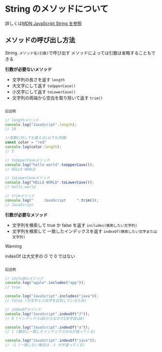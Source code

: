 # String のメソッドについて

詳しくは[MDN JavaScript String を参照](https://developer.mozilla.org/ja/docs/Web/JavaScript/Reference/Global_Objects/String)

## メソッドの呼び出し方法

String`.メソッド名(引数)`で呼び出す
メソッドによっては引数は省略することもできる

**引数が必要ないメソッド**

- 文字列の長さを返す `length`
- 大文字にして返す `toUpperCase()`
- 小文字にして返す `toLowerCase()`
- 文字列の両端から空白を取り除いて返す `trim()`

```JavaScript

記述例

// lengthメソッド
console.log("JavaScript".length);
// 10

//変数に対しても使える(以下も同様)
const color = "red"
console.log(color.length);
// 3

// toUpperCaseメソッド
console.log("hello world".toUpperCase());
// HELLO WORLD

// toLowerCaseメソッド
console.log("HELLO WORLD".toLowerCase());
// hello world

// trimメソッド
console.log("     JavaScript     ".trim());
// JavaScript

```

**引数が必要なメソッド**

- 文字列を検索して true か false を返す
  `includes(検索したい文字列)`
- 文字列を検索して 一致したインデックスを返す
  `indexOf(検索したい文字または文字列)`

> [!WARNING]
> indexOf は大文字の O で 0 ではない

```JavaScript

記述例

// includesメソッド
console.log("apple".includes("app"));
// true

console.log("JavaScript".includes("java"));
// false (大文字と小文字を区別しているため)

// indexOfメソッド
console.log("JavaScript".indexOf("J"));
// 0 (インデックスは0からなので1文字目は0)

console.log("JavaScript".indexOf("a"));
// 1 (最初に一致したインデックスのみが返ってくる)

console.log("JavaScript".indexOf("java"));
// -1 (一致しない場合は -1 がが返ってくる)



```

